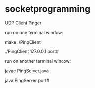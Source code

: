 # socketprogramming

UDP Client Pinger

run on one terminal window:

make ./PingClient

./PingClient 127.0.0.1 port#

run on another terminal window:

javac PingServer.java

java PingServer port#

